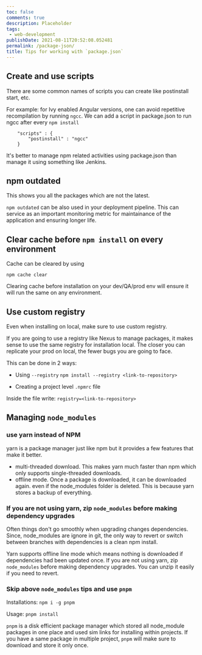 ```yaml
---
toc: false
comments: true
description: Placeholder 
tags:
 - web-development
publishDate: 2021-08-11T20:52:08.052481
permalink: /package-json/
title: Tips for working with `package.json`
---
```


## Create and use scripts

There are some common names of scripts you can create like postinstall start, etc.

For example: for Ivy enabled Angular versions, one can avoid repetitive recompilation by running `ngcc`. We can add a script in package.json to run ngcc after every `npm install`

```
    "scripts" : {
        "postinstall" : "ngcc"
    }
```

It's better to manage npm related activities using package.json than manage it using something like Jenkins.

## npm outdated

This shows you all the packages which are not the latest.

`npm outdated` can be also used in your deployment pipeline. This can service as an important monitoring metric for maintainance of the application and ensuring longer life.

## Clear cache before `npm install` on every environment

Cache can be cleared by using

`npm cache clear`

Clearing cache before installation on your dev/QA/prod env will ensure it will run the same on any environment.

## Use custom registry

Even when installing on local, make sure to use custom registry.

If you are going to use a registry like Nexus to manage packages, it makes sense to use the same registry for installation local. The closer you can replicate your prod on local, the fewer bugs you are going to face.

This can be done in 2 ways:

- Using `--registry`
`npm install --registry <link-to-repository>`

- Creating a project level `.npmrc` file

Inside the file write:
`registry=<link-to-repository>`

## Managing `node_modules`

### use yarn instead of NPM

yarn is a package manager just like npm but it provides a few features that make it better.

- multi-threaded download. This makes yarn much faster than npm which only supports single-threaded downloads.
- offline mode. Once a package is downloaded, it can be downloaded again. even if the node_modules folder is deleted. This is because yarn stores a backup of everything.

### If you are not using yarn, zip `node_modules` before making dependency upgrades

Often things don't go smoothly when upgrading changes dependencies. Since, node_modules are ignore in git, the only way to revert or switch between branches with dependencies is a clean npm install.

Yarn supports offline line mode which means nothing is downloaded if dependencies had been updated once. If you are not using yarn, zip `node_modules` before making dependency upgrades. You can unzip it easily if you need to revert.

### Skip above `node_modules` tips and use `pnpm`

Installations: `npm i -g pnpm`

Usage: `pnpm install`

`pnpm` is a disk efficient package manager which stored all node_module packages in one place and used  sim links for installing within projects. If you have a same package in multiple project, `pnpm` will make sure to download and store it only once. 
